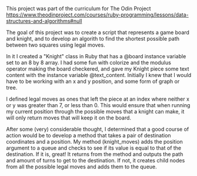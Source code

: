 This project was part of the curriculum for The Odin Project https://www.theodinproject.com/courses/ruby-programming/lessons/data-structures-and-algorithms#null

The goal of this project was to create a script that represents a game board and knight, and to develop an algorith to find the shortest possible path between two squares using legal moves.

In it I created a "Knight" class in Ruby that has a @board instance variable set to an 8 by 8 array. I had some fun with colorize and the modulus operator making the board checkered, and gave my Knight piece some text content with the instance variable @text_content. Initially I knew that I would have to be working with an x and y position, and some form of graph or tree.

I defined legal moves as ones that left the piece at an index where neither x or y was greater than 7, or less than 0. This would ensure that when running my current position through the possible moves that a knight can make, it will only return moves that will keep it on the board. 

After some (very) considerable thought, I determined that a good course of action would be to develop a method that takes a pair of destination coordinates and a position. My method (knight_moves) adds the position argument to a queue and checks to see if its value is equal to that of the destination. If it is, great! It returns from the method and outputs the path and amount of turns to get to the destination. If not, it creates child nodes from all the possible legal moves and adds them to the queue.